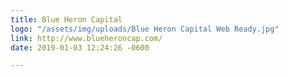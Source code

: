 ```yaml
---
title: Blue Heron Capital
logo: "/assets/img/uploads/Blue Heron Capital Web Ready.jpg"
link: http://www.blueheroncap.com/
date: 2019-01-03 12:24:26 -0600

---
```

